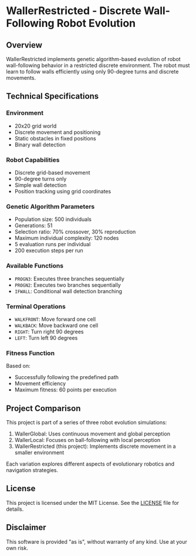# WallerRestricted - Discrete Wall-Following Robot Evolution

## Overview
WallerRestricted implements genetic algorithm-based evolution of robot wall-following behavior in a restricted discrete environment. The robot must learn to follow walls efficiently using only 90-degree turns and discrete movements.

## Technical Specifications

### Environment
- 20x20 grid world
- Discrete movement and positioning
- Static obstacles in fixed positions
- Binary wall detection

### Robot Capabilities
- Discrete grid-based movement
- 90-degree turns only
- Simple wall detection
- Position tracking using grid coordinates

### Genetic Algorithm Parameters
- Population size: 500 individuals
- Generations: 51
- Selection ratio: 70% crossover, 30% reproduction
- Maximum individual complexity: 120 nodes
- 5 evaluation runs per individual
- 200 execution steps per run

### Available Functions
- `PROGN3`: Executes three branches sequentially
- `PROGN2`: Executes two branches sequentially
- `IFWALL`: Conditional wall detection branching

### Terminal Operations
- `WALKFRONT`: Move forward one cell
- `WALKBACK`: Move backward one cell
- `RIGHT`: Turn right 90 degrees
- `LEFT`: Turn left 90 degrees

### Fitness Function
Based on:
- Successfully following the predefined path
- Movement efficiency
- Maximum fitness: 60 points per execution

## Project Comparison
This project is part of a series of three robot evolution simulations:

1. WallerGlobal: Uses continuous movement and global perception
2. WallerLocal: Focuses on ball-following with local perception
3. WallerRestricted (this project): Implements discrete movement in a smaller environment

Each variation explores different aspects of evolutionary robotics and navigation strategies.

## License

This project is licensed under the MIT License. See the [LICENSE](LICENSE) file for details.

## Disclaimer

This software is provided "as is", without warranty of any kind. Use at your own risk.
